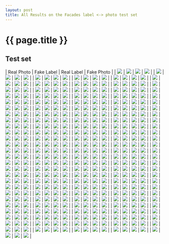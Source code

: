 ```yaml
---
layout: post
title: All Results on the Facades label <-> photo test set
---
```

{{ page.title }}
================

Test set
-------------------------------

| Real Photo | Fake Label | Real Label | Fake Photo |
| ![]({{site.baseurl}}/images/facades_everything/test/real_A/17.jpg) | ![]({{site.baseurl}}/images/facades_everything/test/fake_B/17.jpg) | ![]({{site.baseurl}}/images/facades_everything/test/real_B/17.jpg) | ![]({{site.baseurl}}/images/facades_everything/test/fake_A/17.jpg) |
| ![]({{site.baseurl}}/images/facades_everything/test/real_A/3.jpg) | ![]({{site.baseurl}}/images/facades_everything/test/fake_B/3.jpg) | ![]({{site.baseurl}}/images/facades_everything/test/real_B/3.jpg) | ![]({{site.baseurl}}/images/facades_everything/test/fake_A/3.jpg) |
| ![]({{site.baseurl}}/images/facades_everything/test/real_A/33.jpg) | ![]({{site.baseurl}}/images/facades_everything/test/fake_B/33.jpg) | ![]({{site.baseurl}}/images/facades_everything/test/real_B/33.jpg) | ![]({{site.baseurl}}/images/facades_everything/test/fake_A/33.jpg) |
| ![]({{site.baseurl}}/images/facades_everything/test/real_A/7.jpg) | ![]({{site.baseurl}}/images/facades_everything/test/fake_B/7.jpg) | ![]({{site.baseurl}}/images/facades_everything/test/real_B/7.jpg) | ![]({{site.baseurl}}/images/facades_everything/test/fake_A/7.jpg) |
| ![]({{site.baseurl}}/images/facades_everything/test/real_A/96.jpg) | ![]({{site.baseurl}}/images/facades_everything/test/fake_B/96.jpg) | ![]({{site.baseurl}}/images/facades_everything/test/real_B/96.jpg) | ![]({{site.baseurl}}/images/facades_everything/test/fake_A/96.jpg) |
| ![]({{site.baseurl}}/images/facades_everything/test/real_A/11.jpg) | ![]({{site.baseurl}}/images/facades_everything/test/fake_B/11.jpg) | ![]({{site.baseurl}}/images/facades_everything/test/real_B/11.jpg) | ![]({{site.baseurl}}/images/facades_everything/test/fake_A/11.jpg) |
| ![]({{site.baseurl}}/images/facades_everything/test/real_A/39.jpg) | ![]({{site.baseurl}}/images/facades_everything/test/fake_B/39.jpg) | ![]({{site.baseurl}}/images/facades_everything/test/real_B/39.jpg) | ![]({{site.baseurl}}/images/facades_everything/test/fake_A/39.jpg) |
| ![]({{site.baseurl}}/images/facades_everything/test/real_A/98.jpg) | ![]({{site.baseurl}}/images/facades_everything/test/fake_B/98.jpg) | ![]({{site.baseurl}}/images/facades_everything/test/real_B/98.jpg) | ![]({{site.baseurl}}/images/facades_everything/test/fake_A/98.jpg) |
| ![]({{site.baseurl}}/images/facades_everything/test/real_A/75.jpg) | ![]({{site.baseurl}}/images/facades_everything/test/fake_B/75.jpg) | ![]({{site.baseurl}}/images/facades_everything/test/real_B/75.jpg) | ![]({{site.baseurl}}/images/facades_everything/test/fake_A/75.jpg) |
| ![]({{site.baseurl}}/images/facades_everything/test/real_A/6.jpg) | ![]({{site.baseurl}}/images/facades_everything/test/fake_B/6.jpg) | ![]({{site.baseurl}}/images/facades_everything/test/real_B/6.jpg) | ![]({{site.baseurl}}/images/facades_everything/test/fake_A/6.jpg) |
| ![]({{site.baseurl}}/images/facades_everything/test/real_A/87.jpg) | ![]({{site.baseurl}}/images/facades_everything/test/fake_B/87.jpg) | ![]({{site.baseurl}}/images/facades_everything/test/real_B/87.jpg) | ![]({{site.baseurl}}/images/facades_everything/test/fake_A/87.jpg) |
| ![]({{site.baseurl}}/images/facades_everything/test/real_A/18.jpg) | ![]({{site.baseurl}}/images/facades_everything/test/fake_B/18.jpg) | ![]({{site.baseurl}}/images/facades_everything/test/real_B/18.jpg) | ![]({{site.baseurl}}/images/facades_everything/test/fake_A/18.jpg) |
| ![]({{site.baseurl}}/images/facades_everything/test/real_A/45.jpg) | ![]({{site.baseurl}}/images/facades_everything/test/fake_B/45.jpg) | ![]({{site.baseurl}}/images/facades_everything/test/real_B/45.jpg) | ![]({{site.baseurl}}/images/facades_everything/test/fake_A/45.jpg) |
| ![]({{site.baseurl}}/images/facades_everything/test/real_A/89.jpg) | ![]({{site.baseurl}}/images/facades_everything/test/fake_B/89.jpg) | ![]({{site.baseurl}}/images/facades_everything/test/real_B/89.jpg) | ![]({{site.baseurl}}/images/facades_everything/test/fake_A/89.jpg) |
| ![]({{site.baseurl}}/images/facades_everything/test/real_A/44.jpg) | ![]({{site.baseurl}}/images/facades_everything/test/fake_B/44.jpg) | ![]({{site.baseurl}}/images/facades_everything/test/real_B/44.jpg) | ![]({{site.baseurl}}/images/facades_everything/test/fake_A/44.jpg) |
| ![]({{site.baseurl}}/images/facades_everything/test/real_A/56.jpg) | ![]({{site.baseurl}}/images/facades_everything/test/fake_B/56.jpg) | ![]({{site.baseurl}}/images/facades_everything/test/real_B/56.jpg) | ![]({{site.baseurl}}/images/facades_everything/test/fake_A/56.jpg) |
| ![]({{site.baseurl}}/images/facades_everything/test/real_A/65.jpg) | ![]({{site.baseurl}}/images/facades_everything/test/fake_B/65.jpg) | ![]({{site.baseurl}}/images/facades_everything/test/real_B/65.jpg) | ![]({{site.baseurl}}/images/facades_everything/test/fake_A/65.jpg) |
| ![]({{site.baseurl}}/images/facades_everything/test/real_A/85.jpg) | ![]({{site.baseurl}}/images/facades_everything/test/fake_B/85.jpg) | ![]({{site.baseurl}}/images/facades_everything/test/real_B/85.jpg) | ![]({{site.baseurl}}/images/facades_everything/test/fake_A/85.jpg) |
| ![]({{site.baseurl}}/images/facades_everything/test/real_A/52.jpg) | ![]({{site.baseurl}}/images/facades_everything/test/fake_B/52.jpg) | ![]({{site.baseurl}}/images/facades_everything/test/real_B/52.jpg) | ![]({{site.baseurl}}/images/facades_everything/test/fake_A/52.jpg) |
| ![]({{site.baseurl}}/images/facades_everything/test/real_A/55.jpg) | ![]({{site.baseurl}}/images/facades_everything/test/fake_B/55.jpg) | ![]({{site.baseurl}}/images/facades_everything/test/real_B/55.jpg) | ![]({{site.baseurl}}/images/facades_everything/test/fake_A/55.jpg) |
| ![]({{site.baseurl}}/images/facades_everything/test/real_A/73.jpg) | ![]({{site.baseurl}}/images/facades_everything/test/fake_B/73.jpg) | ![]({{site.baseurl}}/images/facades_everything/test/real_B/73.jpg) | ![]({{site.baseurl}}/images/facades_everything/test/fake_A/73.jpg) |
| ![]({{site.baseurl}}/images/facades_everything/test/real_A/67.jpg) | ![]({{site.baseurl}}/images/facades_everything/test/fake_B/67.jpg) | ![]({{site.baseurl}}/images/facades_everything/test/real_B/67.jpg) | ![]({{site.baseurl}}/images/facades_everything/test/fake_A/67.jpg) |
| ![]({{site.baseurl}}/images/facades_everything/test/real_A/24.jpg) | ![]({{site.baseurl}}/images/facades_everything/test/fake_B/24.jpg) | ![]({{site.baseurl}}/images/facades_everything/test/real_B/24.jpg) | ![]({{site.baseurl}}/images/facades_everything/test/fake_A/24.jpg) |
| ![]({{site.baseurl}}/images/facades_everything/test/real_A/62.jpg) | ![]({{site.baseurl}}/images/facades_everything/test/fake_B/62.jpg) | ![]({{site.baseurl}}/images/facades_everything/test/real_B/62.jpg) | ![]({{site.baseurl}}/images/facades_everything/test/fake_A/62.jpg) |
| ![]({{site.baseurl}}/images/facades_everything/test/real_A/64.jpg) | ![]({{site.baseurl}}/images/facades_everything/test/fake_B/64.jpg) | ![]({{site.baseurl}}/images/facades_everything/test/real_B/64.jpg) | ![]({{site.baseurl}}/images/facades_everything/test/fake_A/64.jpg) |
| ![]({{site.baseurl}}/images/facades_everything/test/real_A/25.jpg) | ![]({{site.baseurl}}/images/facades_everything/test/fake_B/25.jpg) | ![]({{site.baseurl}}/images/facades_everything/test/real_B/25.jpg) | ![]({{site.baseurl}}/images/facades_everything/test/fake_A/25.jpg) |
| ![]({{site.baseurl}}/images/facades_everything/test/real_A/106.jpg) | ![]({{site.baseurl}}/images/facades_everything/test/fake_B/106.jpg) | ![]({{site.baseurl}}/images/facades_everything/test/real_B/106.jpg) | ![]({{site.baseurl}}/images/facades_everything/test/fake_A/106.jpg) |
| ![]({{site.baseurl}}/images/facades_everything/test/real_A/105.jpg) | ![]({{site.baseurl}}/images/facades_everything/test/fake_B/105.jpg) | ![]({{site.baseurl}}/images/facades_everything/test/real_B/105.jpg) | ![]({{site.baseurl}}/images/facades_everything/test/fake_A/105.jpg) |
| ![]({{site.baseurl}}/images/facades_everything/test/real_A/8.jpg) | ![]({{site.baseurl}}/images/facades_everything/test/fake_B/8.jpg) | ![]({{site.baseurl}}/images/facades_everything/test/real_B/8.jpg) | ![]({{site.baseurl}}/images/facades_everything/test/fake_A/8.jpg) |
| ![]({{site.baseurl}}/images/facades_everything/test/real_A/61.jpg) | ![]({{site.baseurl}}/images/facades_everything/test/fake_B/61.jpg) | ![]({{site.baseurl}}/images/facades_everything/test/real_B/61.jpg) | ![]({{site.baseurl}}/images/facades_everything/test/fake_A/61.jpg) |
| ![]({{site.baseurl}}/images/facades_everything/test/real_A/83.jpg) | ![]({{site.baseurl}}/images/facades_everything/test/fake_B/83.jpg) | ![]({{site.baseurl}}/images/facades_everything/test/real_B/83.jpg) | ![]({{site.baseurl}}/images/facades_everything/test/fake_A/83.jpg) |
| ![]({{site.baseurl}}/images/facades_everything/test/real_A/37.jpg) | ![]({{site.baseurl}}/images/facades_everything/test/fake_B/37.jpg) | ![]({{site.baseurl}}/images/facades_everything/test/real_B/37.jpg) | ![]({{site.baseurl}}/images/facades_everything/test/fake_A/37.jpg) |
| ![]({{site.baseurl}}/images/facades_everything/test/real_A/68.jpg) | ![]({{site.baseurl}}/images/facades_everything/test/fake_B/68.jpg) | ![]({{site.baseurl}}/images/facades_everything/test/real_B/68.jpg) | ![]({{site.baseurl}}/images/facades_everything/test/fake_A/68.jpg) |
| ![]({{site.baseurl}}/images/facades_everything/test/real_A/58.jpg) | ![]({{site.baseurl}}/images/facades_everything/test/fake_B/58.jpg) | ![]({{site.baseurl}}/images/facades_everything/test/real_B/58.jpg) | ![]({{site.baseurl}}/images/facades_everything/test/fake_A/58.jpg) |
| ![]({{site.baseurl}}/images/facades_everything/test/real_A/86.jpg) | ![]({{site.baseurl}}/images/facades_everything/test/fake_B/86.jpg) | ![]({{site.baseurl}}/images/facades_everything/test/real_B/86.jpg) | ![]({{site.baseurl}}/images/facades_everything/test/fake_A/86.jpg) |
| ![]({{site.baseurl}}/images/facades_everything/test/real_A/32.jpg) | ![]({{site.baseurl}}/images/facades_everything/test/fake_B/32.jpg) | ![]({{site.baseurl}}/images/facades_everything/test/real_B/32.jpg) | ![]({{site.baseurl}}/images/facades_everything/test/fake_A/32.jpg) |
| ![]({{site.baseurl}}/images/facades_everything/test/real_A/19.jpg) | ![]({{site.baseurl}}/images/facades_everything/test/fake_B/19.jpg) | ![]({{site.baseurl}}/images/facades_everything/test/real_B/19.jpg) | ![]({{site.baseurl}}/images/facades_everything/test/fake_A/19.jpg) |
| ![]({{site.baseurl}}/images/facades_everything/test/real_A/99.jpg) | ![]({{site.baseurl}}/images/facades_everything/test/fake_B/99.jpg) | ![]({{site.baseurl}}/images/facades_everything/test/real_B/99.jpg) | ![]({{site.baseurl}}/images/facades_everything/test/fake_A/99.jpg) |
| ![]({{site.baseurl}}/images/facades_everything/test/real_A/15.jpg) | ![]({{site.baseurl}}/images/facades_everything/test/fake_B/15.jpg) | ![]({{site.baseurl}}/images/facades_everything/test/real_B/15.jpg) | ![]({{site.baseurl}}/images/facades_everything/test/fake_A/15.jpg) |
| ![]({{site.baseurl}}/images/facades_everything/test/real_A/91.jpg) | ![]({{site.baseurl}}/images/facades_everything/test/fake_B/91.jpg) | ![]({{site.baseurl}}/images/facades_everything/test/real_B/91.jpg) | ![]({{site.baseurl}}/images/facades_everything/test/fake_A/91.jpg) |
| ![]({{site.baseurl}}/images/facades_everything/test/real_A/13.jpg) | ![]({{site.baseurl}}/images/facades_everything/test/fake_B/13.jpg) | ![]({{site.baseurl}}/images/facades_everything/test/real_B/13.jpg) | ![]({{site.baseurl}}/images/facades_everything/test/fake_A/13.jpg) |
| ![]({{site.baseurl}}/images/facades_everything/test/real_A/88.jpg) | ![]({{site.baseurl}}/images/facades_everything/test/fake_B/88.jpg) | ![]({{site.baseurl}}/images/facades_everything/test/real_B/88.jpg) | ![]({{site.baseurl}}/images/facades_everything/test/fake_A/88.jpg) |
| ![]({{site.baseurl}}/images/facades_everything/test/real_A/21.jpg) | ![]({{site.baseurl}}/images/facades_everything/test/fake_B/21.jpg) | ![]({{site.baseurl}}/images/facades_everything/test/real_B/21.jpg) | ![]({{site.baseurl}}/images/facades_everything/test/fake_A/21.jpg) |
| ![]({{site.baseurl}}/images/facades_everything/test/real_A/35.jpg) | ![]({{site.baseurl}}/images/facades_everything/test/fake_B/35.jpg) | ![]({{site.baseurl}}/images/facades_everything/test/real_B/35.jpg) | ![]({{site.baseurl}}/images/facades_everything/test/fake_A/35.jpg) |
| ![]({{site.baseurl}}/images/facades_everything/test/real_A/5.jpg) | ![]({{site.baseurl}}/images/facades_everything/test/fake_B/5.jpg) | ![]({{site.baseurl}}/images/facades_everything/test/real_B/5.jpg) | ![]({{site.baseurl}}/images/facades_everything/test/fake_A/5.jpg) |
| ![]({{site.baseurl}}/images/facades_everything/test/real_A/22.jpg) | ![]({{site.baseurl}}/images/facades_everything/test/fake_B/22.jpg) | ![]({{site.baseurl}}/images/facades_everything/test/real_B/22.jpg) | ![]({{site.baseurl}}/images/facades_everything/test/fake_A/22.jpg) |
| ![]({{site.baseurl}}/images/facades_everything/test/real_A/77.jpg) | ![]({{site.baseurl}}/images/facades_everything/test/fake_B/77.jpg) | ![]({{site.baseurl}}/images/facades_everything/test/real_B/77.jpg) | ![]({{site.baseurl}}/images/facades_everything/test/fake_A/77.jpg) |
| ![]({{site.baseurl}}/images/facades_everything/test/real_A/79.jpg) | ![]({{site.baseurl}}/images/facades_everything/test/fake_B/79.jpg) | ![]({{site.baseurl}}/images/facades_everything/test/real_B/79.jpg) | ![]({{site.baseurl}}/images/facades_everything/test/fake_A/79.jpg) |
| ![]({{site.baseurl}}/images/facades_everything/test/real_A/27.jpg) | ![]({{site.baseurl}}/images/facades_everything/test/fake_B/27.jpg) | ![]({{site.baseurl}}/images/facades_everything/test/real_B/27.jpg) | ![]({{site.baseurl}}/images/facades_everything/test/fake_A/27.jpg) |
| ![]({{site.baseurl}}/images/facades_everything/test/real_A/70.jpg) | ![]({{site.baseurl}}/images/facades_everything/test/fake_B/70.jpg) | ![]({{site.baseurl}}/images/facades_everything/test/real_B/70.jpg) | ![]({{site.baseurl}}/images/facades_everything/test/fake_A/70.jpg) |
| ![]({{site.baseurl}}/images/facades_everything/test/real_A/28.jpg) | ![]({{site.baseurl}}/images/facades_everything/test/fake_B/28.jpg) | ![]({{site.baseurl}}/images/facades_everything/test/real_B/28.jpg) | ![]({{site.baseurl}}/images/facades_everything/test/fake_A/28.jpg) |
| ![]({{site.baseurl}}/images/facades_everything/test/real_A/66.jpg) | ![]({{site.baseurl}}/images/facades_everything/test/fake_B/66.jpg) | ![]({{site.baseurl}}/images/facades_everything/test/real_B/66.jpg) | ![]({{site.baseurl}}/images/facades_everything/test/fake_A/66.jpg) |
| ![]({{site.baseurl}}/images/facades_everything/test/real_A/82.jpg) | ![]({{site.baseurl}}/images/facades_everything/test/fake_B/82.jpg) | ![]({{site.baseurl}}/images/facades_everything/test/real_B/82.jpg) | ![]({{site.baseurl}}/images/facades_everything/test/fake_A/82.jpg) |
| ![]({{site.baseurl}}/images/facades_everything/test/real_A/46.jpg) | ![]({{site.baseurl}}/images/facades_everything/test/fake_B/46.jpg) | ![]({{site.baseurl}}/images/facades_everything/test/real_B/46.jpg) | ![]({{site.baseurl}}/images/facades_everything/test/fake_A/46.jpg) |
| ![]({{site.baseurl}}/images/facades_everything/test/real_A/50.jpg) | ![]({{site.baseurl}}/images/facades_everything/test/fake_B/50.jpg) | ![]({{site.baseurl}}/images/facades_everything/test/real_B/50.jpg) | ![]({{site.baseurl}}/images/facades_everything/test/fake_A/50.jpg) |
| ![]({{site.baseurl}}/images/facades_everything/test/real_A/41.jpg) | ![]({{site.baseurl}}/images/facades_everything/test/fake_B/41.jpg) | ![]({{site.baseurl}}/images/facades_everything/test/real_B/41.jpg) | ![]({{site.baseurl}}/images/facades_everything/test/fake_A/41.jpg) |
| ![]({{site.baseurl}}/images/facades_everything/test/real_A/93.jpg) | ![]({{site.baseurl}}/images/facades_everything/test/fake_B/93.jpg) | ![]({{site.baseurl}}/images/facades_everything/test/real_B/93.jpg) | ![]({{site.baseurl}}/images/facades_everything/test/fake_A/93.jpg) |
| ![]({{site.baseurl}}/images/facades_everything/test/real_A/104.jpg) | ![]({{site.baseurl}}/images/facades_everything/test/fake_B/104.jpg) | ![]({{site.baseurl}}/images/facades_everything/test/real_B/104.jpg) | ![]({{site.baseurl}}/images/facades_everything/test/fake_A/104.jpg) |
| ![]({{site.baseurl}}/images/facades_everything/test/real_A/29.jpg) | ![]({{site.baseurl}}/images/facades_everything/test/fake_B/29.jpg) | ![]({{site.baseurl}}/images/facades_everything/test/real_B/29.jpg) | ![]({{site.baseurl}}/images/facades_everything/test/fake_A/29.jpg) |
| ![]({{site.baseurl}}/images/facades_everything/test/real_A/38.jpg) | ![]({{site.baseurl}}/images/facades_everything/test/fake_B/38.jpg) | ![]({{site.baseurl}}/images/facades_everything/test/real_B/38.jpg) | ![]({{site.baseurl}}/images/facades_everything/test/fake_A/38.jpg) |
| ![]({{site.baseurl}}/images/facades_everything/test/real_A/10.jpg) | ![]({{site.baseurl}}/images/facades_everything/test/fake_B/10.jpg) | ![]({{site.baseurl}}/images/facades_everything/test/real_B/10.jpg) | ![]({{site.baseurl}}/images/facades_everything/test/fake_A/10.jpg) |
| ![]({{site.baseurl}}/images/facades_everything/test/real_A/80.jpg) | ![]({{site.baseurl}}/images/facades_everything/test/fake_B/80.jpg) | ![]({{site.baseurl}}/images/facades_everything/test/real_B/80.jpg) | ![]({{site.baseurl}}/images/facades_everything/test/fake_A/80.jpg) |
| ![]({{site.baseurl}}/images/facades_everything/test/real_A/23.jpg) | ![]({{site.baseurl}}/images/facades_everything/test/fake_B/23.jpg) | ![]({{site.baseurl}}/images/facades_everything/test/real_B/23.jpg) | ![]({{site.baseurl}}/images/facades_everything/test/fake_A/23.jpg) |
| ![]({{site.baseurl}}/images/facades_everything/test/real_A/12.jpg) | ![]({{site.baseurl}}/images/facades_everything/test/fake_B/12.jpg) | ![]({{site.baseurl}}/images/facades_everything/test/real_B/12.jpg) | ![]({{site.baseurl}}/images/facades_everything/test/fake_A/12.jpg) |
| ![]({{site.baseurl}}/images/facades_everything/test/real_A/1.jpg) | ![]({{site.baseurl}}/images/facades_everything/test/fake_B/1.jpg) | ![]({{site.baseurl}}/images/facades_everything/test/real_B/1.jpg) | ![]({{site.baseurl}}/images/facades_everything/test/fake_A/1.jpg) |
| ![]({{site.baseurl}}/images/facades_everything/test/real_A/69.jpg) | ![]({{site.baseurl}}/images/facades_everything/test/fake_B/69.jpg) | ![]({{site.baseurl}}/images/facades_everything/test/real_B/69.jpg) | ![]({{site.baseurl}}/images/facades_everything/test/fake_A/69.jpg) |
| ![]({{site.baseurl}}/images/facades_everything/test/real_A/26.jpg) | ![]({{site.baseurl}}/images/facades_everything/test/fake_B/26.jpg) | ![]({{site.baseurl}}/images/facades_everything/test/real_B/26.jpg) | ![]({{site.baseurl}}/images/facades_everything/test/fake_A/26.jpg) |
| ![]({{site.baseurl}}/images/facades_everything/test/real_A/78.jpg) | ![]({{site.baseurl}}/images/facades_everything/test/fake_B/78.jpg) | ![]({{site.baseurl}}/images/facades_everything/test/real_B/78.jpg) | ![]({{site.baseurl}}/images/facades_everything/test/fake_A/78.jpg) |
| ![]({{site.baseurl}}/images/facades_everything/test/real_A/16.jpg) | ![]({{site.baseurl}}/images/facades_everything/test/fake_B/16.jpg) | ![]({{site.baseurl}}/images/facades_everything/test/real_B/16.jpg) | ![]({{site.baseurl}}/images/facades_everything/test/fake_A/16.jpg) |
| ![]({{site.baseurl}}/images/facades_everything/test/real_A/51.jpg) | ![]({{site.baseurl}}/images/facades_everything/test/fake_B/51.jpg) | ![]({{site.baseurl}}/images/facades_everything/test/real_B/51.jpg) | ![]({{site.baseurl}}/images/facades_everything/test/fake_A/51.jpg) |
| ![]({{site.baseurl}}/images/facades_everything/test/real_A/97.jpg) | ![]({{site.baseurl}}/images/facades_everything/test/fake_B/97.jpg) | ![]({{site.baseurl}}/images/facades_everything/test/real_B/97.jpg) | ![]({{site.baseurl}}/images/facades_everything/test/fake_A/97.jpg) |
| ![]({{site.baseurl}}/images/facades_everything/test/real_A/14.jpg) | ![]({{site.baseurl}}/images/facades_everything/test/fake_B/14.jpg) | ![]({{site.baseurl}}/images/facades_everything/test/real_B/14.jpg) | ![]({{site.baseurl}}/images/facades_everything/test/fake_A/14.jpg) |
| ![]({{site.baseurl}}/images/facades_everything/test/real_A/42.jpg) | ![]({{site.baseurl}}/images/facades_everything/test/fake_B/42.jpg) | ![]({{site.baseurl}}/images/facades_everything/test/real_B/42.jpg) | ![]({{site.baseurl}}/images/facades_everything/test/fake_A/42.jpg) |
| ![]({{site.baseurl}}/images/facades_everything/test/real_A/43.jpg) | ![]({{site.baseurl}}/images/facades_everything/test/fake_B/43.jpg) | ![]({{site.baseurl}}/images/facades_everything/test/real_B/43.jpg) | ![]({{site.baseurl}}/images/facades_everything/test/fake_A/43.jpg) |
| ![]({{site.baseurl}}/images/facades_everything/test/real_A/4.jpg) | ![]({{site.baseurl}}/images/facades_everything/test/fake_B/4.jpg) | ![]({{site.baseurl}}/images/facades_everything/test/real_B/4.jpg) | ![]({{site.baseurl}}/images/facades_everything/test/fake_A/4.jpg) |
| ![]({{site.baseurl}}/images/facades_everything/test/real_A/54.jpg) | ![]({{site.baseurl}}/images/facades_everything/test/fake_B/54.jpg) | ![]({{site.baseurl}}/images/facades_everything/test/real_B/54.jpg) | ![]({{site.baseurl}}/images/facades_everything/test/fake_A/54.jpg) |
| ![]({{site.baseurl}}/images/facades_everything/test/real_A/31.jpg) | ![]({{site.baseurl}}/images/facades_everything/test/fake_B/31.jpg) | ![]({{site.baseurl}}/images/facades_everything/test/real_B/31.jpg) | ![]({{site.baseurl}}/images/facades_everything/test/fake_A/31.jpg) |
| ![]({{site.baseurl}}/images/facades_everything/test/real_A/81.jpg) | ![]({{site.baseurl}}/images/facades_everything/test/fake_B/81.jpg) | ![]({{site.baseurl}}/images/facades_everything/test/real_B/81.jpg) | ![]({{site.baseurl}}/images/facades_everything/test/fake_A/81.jpg) |
| ![]({{site.baseurl}}/images/facades_everything/test/real_A/74.jpg) | ![]({{site.baseurl}}/images/facades_everything/test/fake_B/74.jpg) | ![]({{site.baseurl}}/images/facades_everything/test/real_B/74.jpg) | ![]({{site.baseurl}}/images/facades_everything/test/fake_A/74.jpg) |
| ![]({{site.baseurl}}/images/facades_everything/test/real_A/2.jpg) | ![]({{site.baseurl}}/images/facades_everything/test/fake_B/2.jpg) | ![]({{site.baseurl}}/images/facades_everything/test/real_B/2.jpg) | ![]({{site.baseurl}}/images/facades_everything/test/fake_A/2.jpg) |
| ![]({{site.baseurl}}/images/facades_everything/test/real_A/103.jpg) | ![]({{site.baseurl}}/images/facades_everything/test/fake_B/103.jpg) | ![]({{site.baseurl}}/images/facades_everything/test/real_B/103.jpg) | ![]({{site.baseurl}}/images/facades_everything/test/fake_A/103.jpg) |
| ![]({{site.baseurl}}/images/facades_everything/test/real_A/60.jpg) | ![]({{site.baseurl}}/images/facades_everything/test/fake_B/60.jpg) | ![]({{site.baseurl}}/images/facades_everything/test/real_B/60.jpg) | ![]({{site.baseurl}}/images/facades_everything/test/fake_A/60.jpg) |
| ![]({{site.baseurl}}/images/facades_everything/test/real_A/53.jpg) | ![]({{site.baseurl}}/images/facades_everything/test/fake_B/53.jpg) | ![]({{site.baseurl}}/images/facades_everything/test/real_B/53.jpg) | ![]({{site.baseurl}}/images/facades_everything/test/fake_A/53.jpg) |
| ![]({{site.baseurl}}/images/facades_everything/test/real_A/9.jpg) | ![]({{site.baseurl}}/images/facades_everything/test/fake_B/9.jpg) | ![]({{site.baseurl}}/images/facades_everything/test/real_B/9.jpg) | ![]({{site.baseurl}}/images/facades_everything/test/fake_A/9.jpg) |
| ![]({{site.baseurl}}/images/facades_everything/test/real_A/101.jpg) | ![]({{site.baseurl}}/images/facades_everything/test/fake_B/101.jpg) | ![]({{site.baseurl}}/images/facades_everything/test/real_B/101.jpg) | ![]({{site.baseurl}}/images/facades_everything/test/fake_A/101.jpg) |
| ![]({{site.baseurl}}/images/facades_everything/test/real_A/94.jpg) | ![]({{site.baseurl}}/images/facades_everything/test/fake_B/94.jpg) | ![]({{site.baseurl}}/images/facades_everything/test/real_B/94.jpg) | ![]({{site.baseurl}}/images/facades_everything/test/fake_A/94.jpg) |
| ![]({{site.baseurl}}/images/facades_everything/test/real_A/48.jpg) | ![]({{site.baseurl}}/images/facades_everything/test/fake_B/48.jpg) | ![]({{site.baseurl}}/images/facades_everything/test/real_B/48.jpg) | ![]({{site.baseurl}}/images/facades_everything/test/fake_A/48.jpg) |
| ![]({{site.baseurl}}/images/facades_everything/test/real_A/63.jpg) | ![]({{site.baseurl}}/images/facades_everything/test/fake_B/63.jpg) | ![]({{site.baseurl}}/images/facades_everything/test/real_B/63.jpg) | ![]({{site.baseurl}}/images/facades_everything/test/fake_A/63.jpg) |
| ![]({{site.baseurl}}/images/facades_everything/test/real_A/95.jpg) | ![]({{site.baseurl}}/images/facades_everything/test/fake_B/95.jpg) | ![]({{site.baseurl}}/images/facades_everything/test/real_B/95.jpg) | ![]({{site.baseurl}}/images/facades_everything/test/fake_A/95.jpg) |
| ![]({{site.baseurl}}/images/facades_everything/test/real_A/59.jpg) | ![]({{site.baseurl}}/images/facades_everything/test/fake_B/59.jpg) | ![]({{site.baseurl}}/images/facades_everything/test/real_B/59.jpg) | ![]({{site.baseurl}}/images/facades_everything/test/fake_A/59.jpg) |
| ![]({{site.baseurl}}/images/facades_everything/test/real_A/40.jpg) | ![]({{site.baseurl}}/images/facades_everything/test/fake_B/40.jpg) | ![]({{site.baseurl}}/images/facades_everything/test/real_B/40.jpg) | ![]({{site.baseurl}}/images/facades_everything/test/fake_A/40.jpg) |
| ![]({{site.baseurl}}/images/facades_everything/test/real_A/57.jpg) | ![]({{site.baseurl}}/images/facades_everything/test/fake_B/57.jpg) | ![]({{site.baseurl}}/images/facades_everything/test/real_B/57.jpg) | ![]({{site.baseurl}}/images/facades_everything/test/fake_A/57.jpg) |
| ![]({{site.baseurl}}/images/facades_everything/test/real_A/76.jpg) | ![]({{site.baseurl}}/images/facades_everything/test/fake_B/76.jpg) | ![]({{site.baseurl}}/images/facades_everything/test/real_B/76.jpg) | ![]({{site.baseurl}}/images/facades_everything/test/fake_A/76.jpg) |
| ![]({{site.baseurl}}/images/facades_everything/test/real_A/84.jpg) | ![]({{site.baseurl}}/images/facades_everything/test/fake_B/84.jpg) | ![]({{site.baseurl}}/images/facades_everything/test/real_B/84.jpg) | ![]({{site.baseurl}}/images/facades_everything/test/fake_A/84.jpg) |
| ![]({{site.baseurl}}/images/facades_everything/test/real_A/49.jpg) | ![]({{site.baseurl}}/images/facades_everything/test/fake_B/49.jpg) | ![]({{site.baseurl}}/images/facades_everything/test/real_B/49.jpg) | ![]({{site.baseurl}}/images/facades_everything/test/fake_A/49.jpg) |
| ![]({{site.baseurl}}/images/facades_everything/test/real_A/92.jpg) | ![]({{site.baseurl}}/images/facades_everything/test/fake_B/92.jpg) | ![]({{site.baseurl}}/images/facades_everything/test/real_B/92.jpg) | ![]({{site.baseurl}}/images/facades_everything/test/fake_A/92.jpg) |
| ![]({{site.baseurl}}/images/facades_everything/test/real_A/30.jpg) | ![]({{site.baseurl}}/images/facades_everything/test/fake_B/30.jpg) | ![]({{site.baseurl}}/images/facades_everything/test/real_B/30.jpg) | ![]({{site.baseurl}}/images/facades_everything/test/fake_A/30.jpg) |
| ![]({{site.baseurl}}/images/facades_everything/test/real_A/34.jpg) | ![]({{site.baseurl}}/images/facades_everything/test/fake_B/34.jpg) | ![]({{site.baseurl}}/images/facades_everything/test/real_B/34.jpg) | ![]({{site.baseurl}}/images/facades_everything/test/fake_A/34.jpg) |
| ![]({{site.baseurl}}/images/facades_everything/test/real_A/72.jpg) | ![]({{site.baseurl}}/images/facades_everything/test/fake_B/72.jpg) | ![]({{site.baseurl}}/images/facades_everything/test/real_B/72.jpg) | ![]({{site.baseurl}}/images/facades_everything/test/fake_A/72.jpg) |
| ![]({{site.baseurl}}/images/facades_everything/test/real_A/71.jpg) | ![]({{site.baseurl}}/images/facades_everything/test/fake_B/71.jpg) | ![]({{site.baseurl}}/images/facades_everything/test/real_B/71.jpg) | ![]({{site.baseurl}}/images/facades_everything/test/fake_A/71.jpg) |
| ![]({{site.baseurl}}/images/facades_everything/test/real_A/47.jpg) | ![]({{site.baseurl}}/images/facades_everything/test/fake_B/47.jpg) | ![]({{site.baseurl}}/images/facades_everything/test/real_B/47.jpg) | ![]({{site.baseurl}}/images/facades_everything/test/fake_A/47.jpg) |
| ![]({{site.baseurl}}/images/facades_everything/test/real_A/102.jpg) | ![]({{site.baseurl}}/images/facades_everything/test/fake_B/102.jpg) | ![]({{site.baseurl}}/images/facades_everything/test/real_B/102.jpg) | ![]({{site.baseurl}}/images/facades_everything/test/fake_A/102.jpg) |
| ![]({{site.baseurl}}/images/facades_everything/test/real_A/20.jpg) | ![]({{site.baseurl}}/images/facades_everything/test/fake_B/20.jpg) | ![]({{site.baseurl}}/images/facades_everything/test/real_B/20.jpg) | ![]({{site.baseurl}}/images/facades_everything/test/fake_A/20.jpg) |
| ![]({{site.baseurl}}/images/facades_everything/test/real_A/90.jpg) | ![]({{site.baseurl}}/images/facades_everything/test/fake_B/90.jpg) | ![]({{site.baseurl}}/images/facades_everything/test/real_B/90.jpg) | ![]({{site.baseurl}}/images/facades_everything/test/fake_A/90.jpg) |
| ![]({{site.baseurl}}/images/facades_everything/test/real_A/100.jpg) | ![]({{site.baseurl}}/images/facades_everything/test/fake_B/100.jpg) | ![]({{site.baseurl}}/images/facades_everything/test/real_B/100.jpg) | ![]({{site.baseurl}}/images/facades_everything/test/fake_A/100.jpg) |
| ![]({{site.baseurl}}/images/facades_everything/test/real_A/36.jpg) | ![]({{site.baseurl}}/images/facades_everything/test/fake_B/36.jpg) | ![]({{site.baseurl}}/images/facades_everything/test/real_B/36.jpg) | ![]({{site.baseurl}}/images/facades_everything/test/fake_A/36.jpg) |

